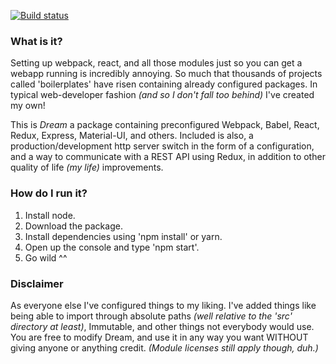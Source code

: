 [![Build status](https://ci.appveyor.com/api/projects/status/1h00rh0i7b2tvbu6?svg=true)](https://cryru.github.io/Dream/)

### What is it?

Setting up webpack, react, and all those modules just so you can get a webapp running is incredibly annoying. So much that thousands of projects called 'boilerplates' have risen containing already configured packages. In typical web-developer fashion *(and so I don't fall too behind)* I've created my own! 

This is *Dream* a package containing preconfigured Webpack, Babel, React, Redux, Express, Material-UI, and others. Included is also, a production/development http server switch in the form of a configuration, and a way to communicate with a REST API using Redux, in addition to other quality of life *(my life)* improvements.

### How do I run it?

1. Install node.
2. Download the package.
3. Install dependencies using 'npm install' or yarn.
4. Open up the console and type 'npm start'.
5. Go wild ^^

### Disclaimer

As everyone else I've configured things to my liking. I've added things like being able to import through absolute paths *(well relative to the 'src' directory at least)*, Immutable, and other things not everybody would use. You are free to modify Dream, and use it in any way you want WITHOUT giving anyone or anything credit. *(Module licenses still apply though, duh.)*
